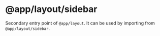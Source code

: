# @app/layout/sidebar

Secondary entry point of `@app/layout`. It can be used by importing from `@app/layout/sidebar`.
